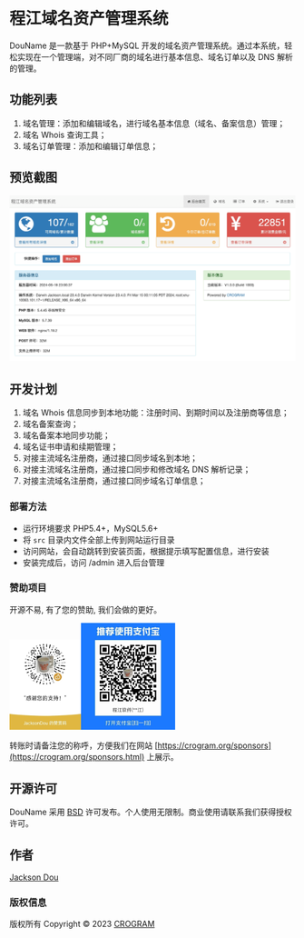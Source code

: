 # 程江域名资产管理系统

DouName 是一款基于 PHP+MySQL 开发的域名资产管理系统。通过本系统，轻松实现在一个管理端，对不同厂商的域名进行基本信息、域名订单以及 DNS 解析的管理。

## 功能列表

1. 域名管理：添加和编辑域名，进行域名基本信息（域名、备案信息）管理；
2. 域名 Whois 查询工具；
3. 域名订单管理：添加和编辑订单信息；

## 预览截图

![程江域名资产管理系统](assets/screenshot.png)

## 开发计划

1. 域名 Whois 信息同步到本地功能：注册时间、到期时间以及注册商等信息；
2. 域名备案查询；
3. 域名备案本地同步功能；
4. 域名证书申请和续期管理；
5. 对接主流域名注册商，通过接口同步域名到本地；
6. 对接主流域名注册商，通过接口同步和修改域名 DNS 解析记录；
7. 对接主流域名注册商，通过接口同步域名订单信息；

### 部署方法

- 运行环境要求 PHP5.4+，MySQL5.6+
- 将 `src` 目录内文件全部上传到网站运行目录
- 访问网站，会自动跳转到安装页面，根据提示填写配置信息，进行安装
- 安装完成后，访问 /admin 进入后台管理

### 赞助项目

开源不易, 有了您的赞助, 我们会做的更好。

<img src="assets/donation-weixin.jpg" alt="使用微信赞赏码" style="width: 25%;" /><img src="assets/donation-alipay.jpg" alt="使用支付宝转账" style="width:33%;" />

转账时请备注您的称呼，方便我们在网站 [https://crogram.org/sponsors](https://crogram.org/sponsors.html) 上展示。

## 开源许可

DouName 采用 [BSD](./LICENSE) 许可发布。个人使用无限制。商业使用请联系我们获得授权许可。

## 作者

[Jackson Dou](https://github.com/jksdou 'Jackson Dou')

### 版权信息

版权所有 Copyright © 2023 [CROGRAM](https://crogram.com)
